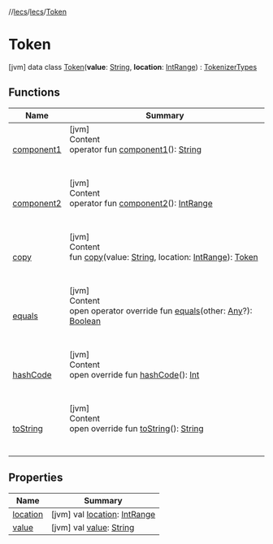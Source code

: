 //[lecs](../../index.md)/[lecs](../index.md)/[Token](index.md)



# Token  
 [jvm] data class [Token](index.md)(**value**: [String](https://kotlinlang.org/api/latest/jvm/stdlib/kotlin/-string/index.html), **location**: [IntRange](https://kotlinlang.org/api/latest/jvm/stdlib/kotlin.ranges/-int-range/index.html)) : [TokenizerTypes](../-tokenizer-types/index.md)   


## Functions  
  
|  Name|  Summary| 
|---|---|
| <a name="lecs/Token/component1/#/PointingToDeclaration/"></a>[component1](component1.md)| <a name="lecs/Token/component1/#/PointingToDeclaration/"></a>[jvm]  <br>Content  <br>operator fun [component1](component1.md)(): [String](https://kotlinlang.org/api/latest/jvm/stdlib/kotlin/-string/index.html)  <br><br><br>
| <a name="lecs/Token/component2/#/PointingToDeclaration/"></a>[component2](component2.md)| <a name="lecs/Token/component2/#/PointingToDeclaration/"></a>[jvm]  <br>Content  <br>operator fun [component2](component2.md)(): [IntRange](https://kotlinlang.org/api/latest/jvm/stdlib/kotlin.ranges/-int-range/index.html)  <br><br><br>
| <a name="lecs/Token/copy/#kotlin.String#kotlin.ranges.IntRange/PointingToDeclaration/"></a>[copy](copy.md)| <a name="lecs/Token/copy/#kotlin.String#kotlin.ranges.IntRange/PointingToDeclaration/"></a>[jvm]  <br>Content  <br>fun [copy](copy.md)(value: [String](https://kotlinlang.org/api/latest/jvm/stdlib/kotlin/-string/index.html), location: [IntRange](https://kotlinlang.org/api/latest/jvm/stdlib/kotlin.ranges/-int-range/index.html)): [Token](index.md)  <br><br><br>
| <a name="kotlin/Any/equals/#kotlin.Any?/PointingToDeclaration/"></a>[equals](index.md#%5Bkotlin%2FAny%2Fequals%2F%23kotlin.Any%3F%2FPointingToDeclaration%2F%5D%2FFunctions%2F-1508315750)| <a name="kotlin/Any/equals/#kotlin.Any?/PointingToDeclaration/"></a>[jvm]  <br>Content  <br>open operator override fun [equals](index.md#%5Bkotlin%2FAny%2Fequals%2F%23kotlin.Any%3F%2FPointingToDeclaration%2F%5D%2FFunctions%2F-1508315750)(other: [Any](https://kotlinlang.org/api/latest/jvm/stdlib/kotlin/-any/index.html)?): [Boolean](https://kotlinlang.org/api/latest/jvm/stdlib/kotlin/-boolean/index.html)  <br><br><br>
| <a name="kotlin/Any/hashCode/#/PointingToDeclaration/"></a>[hashCode](index.md#%5Bkotlin%2FAny%2FhashCode%2F%23%2FPointingToDeclaration%2F%5D%2FFunctions%2F-1508315750)| <a name="kotlin/Any/hashCode/#/PointingToDeclaration/"></a>[jvm]  <br>Content  <br>open override fun [hashCode](index.md#%5Bkotlin%2FAny%2FhashCode%2F%23%2FPointingToDeclaration%2F%5D%2FFunctions%2F-1508315750)(): [Int](https://kotlinlang.org/api/latest/jvm/stdlib/kotlin/-int/index.html)  <br><br><br>
| <a name="kotlin/Any/toString/#/PointingToDeclaration/"></a>[toString](index.md#%5Bkotlin%2FAny%2FtoString%2F%23%2FPointingToDeclaration%2F%5D%2FFunctions%2F-1508315750)| <a name="kotlin/Any/toString/#/PointingToDeclaration/"></a>[jvm]  <br>Content  <br>open override fun [toString](index.md#%5Bkotlin%2FAny%2FtoString%2F%23%2FPointingToDeclaration%2F%5D%2FFunctions%2F-1508315750)(): [String](https://kotlinlang.org/api/latest/jvm/stdlib/kotlin/-string/index.html)  <br><br><br>


## Properties  
  
|  Name|  Summary| 
|---|---|
| <a name="lecs/Token/location/#/PointingToDeclaration/"></a>[location](location.md)| <a name="lecs/Token/location/#/PointingToDeclaration/"></a> [jvm] val [location](location.md): [IntRange](https://kotlinlang.org/api/latest/jvm/stdlib/kotlin.ranges/-int-range/index.html)   <br>
| <a name="lecs/Token/value/#/PointingToDeclaration/"></a>[value](value.md)| <a name="lecs/Token/value/#/PointingToDeclaration/"></a> [jvm] val [value](value.md): [String](https://kotlinlang.org/api/latest/jvm/stdlib/kotlin/-string/index.html)   <br>

